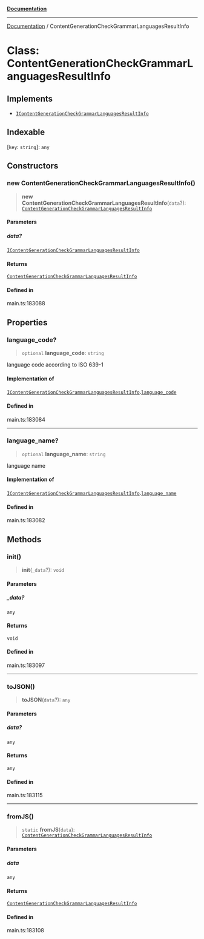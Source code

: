 [**Documentation**](../README.md)

***

[Documentation](../README.md) / ContentGenerationCheckGrammarLanguagesResultInfo

# Class: ContentGenerationCheckGrammarLanguagesResultInfo

## Implements

- [`IContentGenerationCheckGrammarLanguagesResultInfo`](../interfaces/IContentGenerationCheckGrammarLanguagesResultInfo.md)

## Indexable

 \[`key`: `string`\]: `any`

## Constructors

### new ContentGenerationCheckGrammarLanguagesResultInfo()

> **new ContentGenerationCheckGrammarLanguagesResultInfo**(`data`?): [`ContentGenerationCheckGrammarLanguagesResultInfo`](ContentGenerationCheckGrammarLanguagesResultInfo.md)

#### Parameters

##### data?

[`IContentGenerationCheckGrammarLanguagesResultInfo`](../interfaces/IContentGenerationCheckGrammarLanguagesResultInfo.md)

#### Returns

[`ContentGenerationCheckGrammarLanguagesResultInfo`](ContentGenerationCheckGrammarLanguagesResultInfo.md)

#### Defined in

main.ts:183088

## Properties

### language\_code?

> `optional` **language\_code**: `string`

language code according to ISO 639-1

#### Implementation of

[`IContentGenerationCheckGrammarLanguagesResultInfo`](../interfaces/IContentGenerationCheckGrammarLanguagesResultInfo.md).[`language_code`](../interfaces/IContentGenerationCheckGrammarLanguagesResultInfo.md#language_code)

#### Defined in

main.ts:183084

***

### language\_name?

> `optional` **language\_name**: `string`

language name

#### Implementation of

[`IContentGenerationCheckGrammarLanguagesResultInfo`](../interfaces/IContentGenerationCheckGrammarLanguagesResultInfo.md).[`language_name`](../interfaces/IContentGenerationCheckGrammarLanguagesResultInfo.md#language_name)

#### Defined in

main.ts:183082

## Methods

### init()

> **init**(`_data`?): `void`

#### Parameters

##### \_data?

`any`

#### Returns

`void`

#### Defined in

main.ts:183097

***

### toJSON()

> **toJSON**(`data`?): `any`

#### Parameters

##### data?

`any`

#### Returns

`any`

#### Defined in

main.ts:183115

***

### fromJS()

> `static` **fromJS**(`data`): [`ContentGenerationCheckGrammarLanguagesResultInfo`](ContentGenerationCheckGrammarLanguagesResultInfo.md)

#### Parameters

##### data

`any`

#### Returns

[`ContentGenerationCheckGrammarLanguagesResultInfo`](ContentGenerationCheckGrammarLanguagesResultInfo.md)

#### Defined in

main.ts:183108
